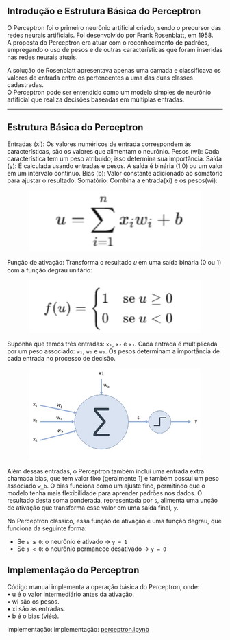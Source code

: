 ## Introdução e Estrutura Básica do Perceptron

O Perceptron foi o primeiro neurônio artificial criado, sendo o precursor das redes neurais artificiais. Foi desenvolvido por Frank Rosenblatt, em 1958.  
A proposta do Perceptron era atuar com o reconhecimento de padrões, empregando o uso de pesos e de outras características que foram inseridas nas redes neurais atuais.  

A solução de Rosenblatt apresentava apenas uma camada e classificava os valores de entrada entre os pertencentes a uma das duas classes cadastradas.  
O Perceptron pode ser entendido como um modelo simples de neurônio artificial que realiza decisões baseadas em múltiplas entradas.

---

## Estrutura Básica do Perceptron 

Entradas (xi): Os valores numéricos de entrada correspondem às características, são os valores que alimentam o neurônio. 
Pesos (wi): Cada característica tem um peso atribuído; isso determina sua importância. 
Saída (y): É calculada usando entradas e pesos. A saída é binária (1,0) ou um valor em um intervalo contínuo.
Bias (b): Valor constante adicionado ao somatório para ajustar o resultado.
Somatório: Combina a entrada(xi) e os pesos(wi):
<p align="center">
<img src="imagens/somatorio.png" width="400">
</p>
Função de ativação: Transforma o resultado 𝑢 em uma saída binária (0 ou 1) com a função degrau unitário:

<p align="center">
<img src="imagens/funcao_atv.png" width="400">
</p>

Suponha que temos três entradas: `x₁`, `x₂` e `x₃`. Cada entrada é multiplicada por um peso associado: `w₁`, `w₂` e `w₃`. Os pesos determinam a importância de cada entrada no processo de decisão.

<p align="center">
<img src="imagens/estrutura.png" width="400">
</p>

Além dessas entradas, o Perceptron também inclui uma entrada extra chamada bias, que tem valor fixo (geralmente 1) e também possui um peso associado `w_b`. O bias funciona como um ajuste fino, permitindo que o modelo tenha mais flexibilidade para aprender padrões nos dados.
O resultado desta soma ponderada, representada por `s`, alimenta uma unção de ativação que transforma esse valor em uma saída final, `y`.

No Perceptron clássico, essa função de ativação é uma função degrau, que funciona da seguinte forma:

- Se `s ≥ 0`: o neurônio é ativado → `y = 1`
- Se `s < 0`: o neurônio permanece desativado → `y = 0`

## Implementação do Perceptron

Código manual implementa a operação básica do Perceptron, onde:  
• u é o valor intermediário antes da ativação.  
• wi são os pesos.  
• xi são as entradas.  
• b é o bias (viés).


implementação: implementação: [perceptron.ipynb](perceptron.ipynb)
